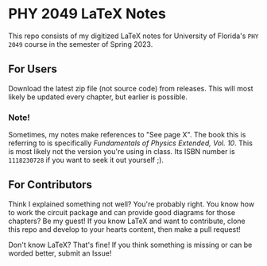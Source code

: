 # PHY 2049 LaTeX Notes
This repo consists of my digitized LaTeX notes for University of Florida's `PHY 2049` course in the semester of Spring 2023.

## For Users
Download the latest zip file (not source code) from releases. This will most likely be updated every chapter, but earlier is possible.

### Note!
Sometimes, my notes make references to "See page X". The book this is referring to is specifically *Fundamentals of Physics Extended, Vol. 10*. This is most likely not the version you're using in class. Its ISBN number is `1118230728` if you want to seek it out yourself ;).

## For Contributors
Think I explained something not well? You're probably right. You know how to work the circuit package and can provide good diagrams for those chapters? Be my guest! If you know LaTeX and want to contribute, clone this repo and develop to your hearts content, then make a pull request!

Don't know LaTeX? That's fine! If you think something is missing or can be worded better, submit an Issue!
